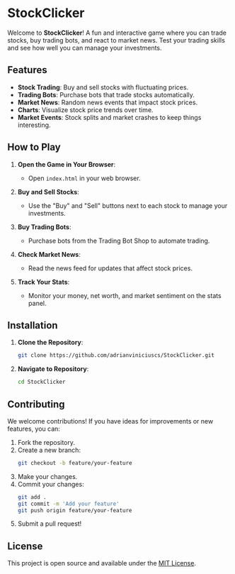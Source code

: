 # StockClicker
Welcome to **StockClicker**! A fun and interactive game where you can trade stocks, buy trading bots, and react to market news. Test your trading skills and see how well you can manage your investments.

## Features

- **Stock Trading**: Buy and sell stocks with fluctuating prices.
- **Trading Bots**: Purchase bots that trade stocks automatically.
- **Market News**: Random news events that impact stock prices.
- **Charts**: Visualize stock price trends over time.
- **Market Events**: Stock splits and market crashes to keep things interesting.

## How to Play

1. **Open the Game in Your Browser**:
   - Open `index.html` in your web browser.

2. **Buy and Sell Stocks**:
   - Use the "Buy" and "Sell" buttons next to each stock to manage your investments.

3. **Buy Trading Bots**:
   - Purchase bots from the Trading Bot Shop to automate trading.

4. **Check Market News**:
   - Read the news feed for updates that affect stock prices.

5. **Track Your Stats**:
   - Monitor your money, net worth, and market sentiment on the stats panel.

## Installation

1. **Clone the Repository**:
   ```bash
   git clone https://github.com/adrianviniciuscs/StockClicker.git
   ```
2. **Navigate to Repository**:
   ```bash
   cd StockClicker
   ```

## Contributing
We welcome contributions! If you have ideas for improvements or new features, you can:

1. Fork the repository.
2. Create a new branch:
   ```bash
   git checkout -b feature/your-feature
   ```
3. Make your changes.
4. Commit your changes:
   ```bash
   git add .
   git commit -m 'Add your feature'
   git push origin feature/your-feature
   ```
5. Submit a pull request!

## License
This project is open source and available under the [MIT License](LICENSE).
